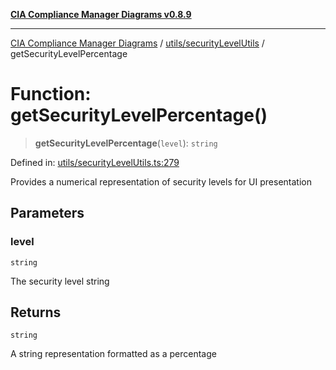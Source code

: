 [**CIA Compliance Manager Diagrams v0.8.9**](../../../README.md)

***

[CIA Compliance Manager Diagrams](../../../modules.md) / [utils/securityLevelUtils](../README.md) / getSecurityLevelPercentage

# Function: getSecurityLevelPercentage()

> **getSecurityLevelPercentage**(`level`): `string`

Defined in: [utils/securityLevelUtils.ts:279](https://github.com/Hack23/cia-compliance-manager/blob/e1ae27dd41c4ccea8a13cdec993022242a97dce3/src/utils/securityLevelUtils.ts#L279)

Provides a numerical representation of security levels for UI presentation

## Parameters

### level

`string`

The security level string

## Returns

`string`

A string representation formatted as a percentage
